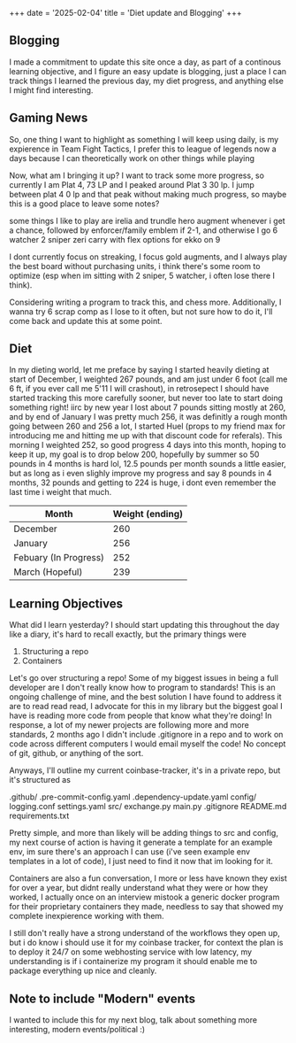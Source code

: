 +++
date = '2025-02-04'
title = 'Diet update and Blogging'
+++

## Blogging

I made a commitment to update this site once a day, as part of a continous learning objective, and I figure an easy update is blogging, just a place I can track things I learned the previous day, my diet progress, and anything else I might find interesting.

## Gaming News

So, one thing I want to highlight as something I will keep using daily, is my expierence in Team Fight Tactics, I prefer this to league of legends now a days because I can theoretically work on other things while playing

Now, what am I bringing it up? I want to track some more progress, so currently I am Plat 4, 73 LP and I peaked around Plat 3 30 lp. I jump between plat 4 0 lp and that peak without making much progress, so maybe this is a good place to leave some notes?

some things I like to play are irelia and trundle hero augment whenever i get a chance, followed by enforcer/family emblem if 2-1, and otherwise I go 6 watcher 2 sniper zeri carry with flex options for ekko on 9

I dont currently focus on streaking, I focus gold augments, and I always play the best board without purchasing units, i think there's some room to optimize (esp when im sitting with 2 sniper, 5 watcher, i often lose there I think). 

Considering writing a program to track this, and chess more. Additionally, I wanna try 6 scrap comp as I lose to it often, but not sure how to do it, I'll come back and update this at some point.

## Diet

In my dieting world, let me preface by saying I started heavily dieting at start of December, I weighted 267 pounds, and am just under 6 foot (call me 6 ft, if you ever call me 5'11 I will crashout), in retrosepect I should have started tracking this more carefully sooner, but never too late to start doing something right! iirc by new year I lost about 7 pounds sitting mostly at 260, and by end of January I was pretty much 256, it was definitly a rough month going between 260 and 256 a lot, I started Huel (props to my friend max for introducing me and hitting me up with that discount code for referals). This morning I weighted 252, so good progress 4 days into this month, hoping to keep it up, my goal is to drop below 200, hopefully by summer so 50 pounds in 4 months is hard lol, 12.5 pounds per month sounds a little easier, but as long as i even slighly improve my progress and say 8 pounds in 4 months, 32 pounds and getting to 224 is huge, i dont even remember the last time i weight that much.

| Month    | Weight (ending) |
| -------- | ------- |
| December  | 260    |
| January | 256     |
| Febuary (In Progress)    | 252    |
| March (Hopeful)    | 239    |


## Learning Objectives

What did I learn yesterday? I should start updating this throughout the day like a diary, it's hard to recall exactly, but the primary things were

1. Structuring a repo
2. Containers

Let's go over structuring a repo! Some of my biggest issues in being a full developer are I don't really know how to program to standards! This is an ongoing challenge of mine, and the best solution I have found to address it are to read read read, I advocate for this in my library but the biggest goal I have is reading more code from people that know what they're doing! In response, a lot of my newer projects are following more and more standards, 2 months ago I didn't include .gitignore in a repo and to work on code across different computers I would email myself the code! No concept of git, github, or anything of the sort.

Anyways, I'll outline my current coinbase-tracker, it's in a private repo, but it's structured as

.github/
    .pre-commit-config.yaml
    .dependency-update.yaml
config/
    logging.conf
    settings.yaml
src/
    exchange.py
    main.py
.gitignore
README.md
requirements.txt


Pretty simple, and more than likely will be adding things to src and config, my next course of action is having it generate a template for an example env, im sure there's an approach I can use (i've seen example env templates in a lot of code), I just need to find it now that im looking for it.

Containers are also a fun conversation, I more or less have known they exist for over a year, but didnt really understand what they were or how they worked, I actually once on an interview mistook a generic docker program for their proprietary containers they made, needless to say that showed my complete inexpierence working with them.

I still don't really have a strong understand of the workflows they open up, but i do know i should use it for my coinbase tracker, for context the plan is to deploy it 24/7 on some webhosting service with low latency, my understanding is if i containerize my program it should enable me to package everything up nice and cleanly.

## Note to include "Modern" events

I wanted to include this for my next blog, talk about something more interesting, modern events/political :) 